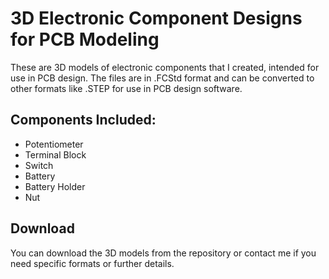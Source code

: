 # 3D Electronic Component Designs for PCB Modeling
These are 3D models of electronic components that I created, intended for use in PCB design. The files are in .FCStd format and can be converted to other formats like .STEP for use in PCB design software.

## Components Included:
- Potentiometer
- Terminal Block
- Switch
- Battery
- Battery Holder
- Nut

## Download
You can download the 3D models from the repository or contact me if you need specific formats or further details.
